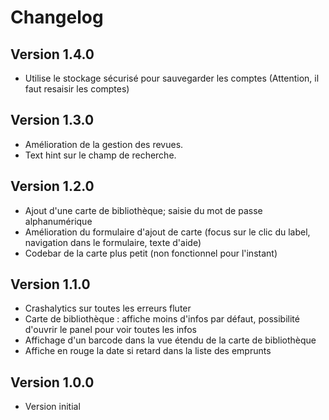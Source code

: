 # Changelog

## Version 1.4.0

* Utilise le stockage sécurisé pour sauvegarder les comptes (Attention, il faut resaisir les comptes)

## Version 1.3.0

* Amélioration de la gestion des revues.
* Text hint sur le champ de recherche.

## Version 1.2.0

* Ajout d'une carte de bibliothèque; saisie du mot de passe alphanumérique
* Amélioration du formulaire d'ajout de carte (focus sur le clic du label, navigation dans le formulaire, texte d'aide)
* Codebar de la carte plus petit (non fonctionnel pour l'instant)

## Version 1.1.0

* Crashalytics sur toutes les erreurs fluter
* Carte de bibliothèque : affiche moins d'infos par défaut, possibilité d'ouvrir le panel pour voir toutes les infos
* Affichage d'un barcode dans la vue étendu de la carte de bibliothèque
* Affiche en rouge la date si retard dans la liste des emprunts

## Version 1.0.0

* Version initial